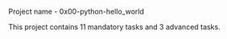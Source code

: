 Project name - 0x00-python-hello_world

This project contains 11 mandatory tasks and 3 advanced tasks.